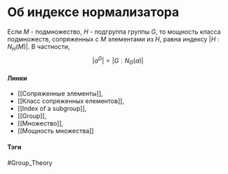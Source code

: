 # Об индексе нормализатора
Если $M$ - подмножество, $H$ - подгруппа группы $G$, то мощность класса подмножеств, сопряженных с $M$ элементами из $H$, равна индексу $|H:N_H(M)|$. В частности,
$$
|a^G|=|G:N_G(a)|
$$

#### Линки
- [[Сопряженные элементы]],
- [[Класс сопряженных елементов]],
- [[Index of a subgroup]],
- [[Group]],
- [[Множество]],
- [[Мощность множества]]
#### Тэги 
 #Group_Theory 